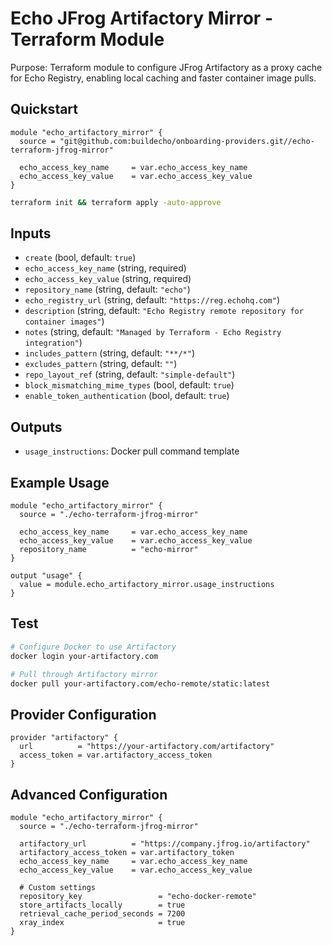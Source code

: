 # Echo JFrog Artifactory Mirror - Terraform Module

Purpose: Terraform module to configure JFrog Artifactory as a proxy cache for Echo Registry, enabling local caching and faster container image pulls.

## Quickstart

```hcl
module "echo_artifactory_mirror" {
  source = "git@github.com:buildecho/onboarding-providers.git//echo-terraform-jfrog-mirror"

  echo_access_key_name     = var.echo_access_key_name
  echo_access_key_value    = var.echo_access_key_value
}
```

```bash
terraform init && terraform apply -auto-approve
```

## Inputs
- `create` (bool, default: `true`)
- `echo_access_key_name` (string, required)
- `echo_access_key_value` (string, required)
- `repository_name` (string, default: `"echo"`)
- `echo_registry_url` (string, default: `"https://reg.echohq.com"`)
- `description` (string, default: `"Echo Registry remote repository for container images"`)
- `notes` (string, default: `"Managed by Terraform - Echo Registry integration"`)
- `includes_pattern` (string, default: `"**/*"`)
- `excludes_pattern` (string, default: `""`)
- `repo_layout_ref` (string, default: `"simple-default"`)
- `block_mismatching_mime_types` (bool, default: `true`)
- `enable_token_authentication` (bool, default: `true`)

## Outputs
- `usage_instructions`: Docker pull command template

## Example Usage
```hcl
module "echo_artifactory_mirror" {
  source = "./echo-terraform-jfrog-mirror"
  
  echo_access_key_name     = var.echo_access_key_name
  echo_access_key_value    = var.echo_access_key_value
  repository_name          = "echo-mirror"
}

output "usage" {
  value = module.echo_artifactory_mirror.usage_instructions
}
```

## Test
```bash
# Configure Docker to use Artifactory
docker login your-artifactory.com

# Pull through Artifactory mirror
docker pull your-artifactory.com/echo-remote/static:latest
```

## Provider Configuration
```hcl
provider "artifactory" {
  url          = "https://your-artifactory.com/artifactory"
  access_token = var.artifactory_access_token
}
```

## Advanced Configuration
```hcl
module "echo_artifactory_mirror" {
  source = "./echo-terraform-jfrog-mirror"

  artifactory_url          = "https://company.jfrog.io/artifactory"
  artifactory_access_token = var.artifactory_token
  echo_access_key_name     = var.echo_access_key_name
  echo_access_key_value    = var.echo_access_key_value
  
  # Custom settings
  repository_key                 = "echo-docker-remote"
  store_artifacts_locally        = true
  retrieval_cache_period_seconds = 7200
  xray_index                     = true
}
``` 
